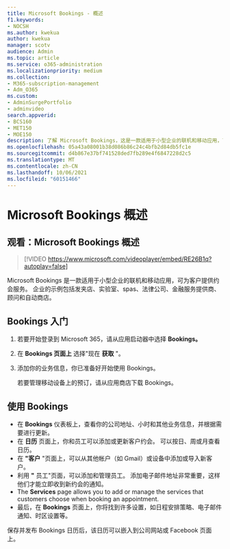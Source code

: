 ```yaml
---
title: Microsoft Bookings - 概述
f1.keywords:
- NOCSH
ms.author: kwekua
author: kwekua
manager: scotv
audience: Admin
ms.topic: article
ms.service: o365-administration
ms.localizationpriority: medium
ms.collection:
- M365-subscription-management
- Adm_O365
ms.custom:
- AdminSurgePortfolio
- adminvideo
search.appverid:
- BCS160
- MET150
- MOE150
description: 了解 Microsoft Bookings，这是一款适用于小型企业的联机和移动应用，可为客户提供约会预订。
ms.openlocfilehash: 05a43a08001b38d086b86c24c4bfb2d84db5fc1e
ms.sourcegitcommit: d4b867e37bf741528ded7fb289e4f6847228d2c5
ms.translationtype: MT
ms.contentlocale: zh-CN
ms.lasthandoff: 10/06/2021
ms.locfileid: "60151466"
---
```

# <a name="overview-of-microsoft-bookings"></a>Microsoft Bookings 概述

## <a name="watch-overview-of-microsoft-bookings"></a>观看：Microsoft Bookings 概述

> [!VIDEO https://www.microsoft.com/videoplayer/embed/RE26B1q?autoplay=false]

Microsoft Bookings 是一款适用于小型企业的联机和移动应用，可为客户提供约会服务。 企业的示例包括发夹店、实验室、spas、法律公司、金融服务提供商、顾问和自动商店。

## <a name="get-started-with-bookings"></a>Bookings 入门

1. 若要开始登录到 Microsoft 365，请从应用启动器中选择 **Bookings。**
1. 在 **Bookings 页面上** 选择"现在 **获取** "。
1. 添加你的业务信息，你已准备好开始使用 Bookings。

    若要管理移动设备上的预订，请从应用商店下载 Bookings。

## <a name="use-bookings"></a>使用 Bookings

- 在 **Bookings** 仪表板上，查看你的公司地址、小时和其他业务信息，并根据需要进行更新。
- 在 **日历** 页面上，你和员工可以添加或更新客户约会。 可以按日、周或月查看日历。
- 在 **"客户** "页面上，可以从其他帐户（如 Gmail）或设备中添加或导入新客户。
- 利用 **"** 员工"页面，可以添加和管理员工。 添加电子邮件地址非常重要，这样他们才能立即收到新约会的通知。
- The **Services** page allows you to add or manage the services that customers choose when booking an appointment.
- 最后，在 **Bookings** 页面上，你将找到许多设置，如日程安排策略、电子邮件通知、时区设置等。

保存并发布 Bookings 日历后，该日历可以嵌入到公司网站或 Facebook 页面上。
